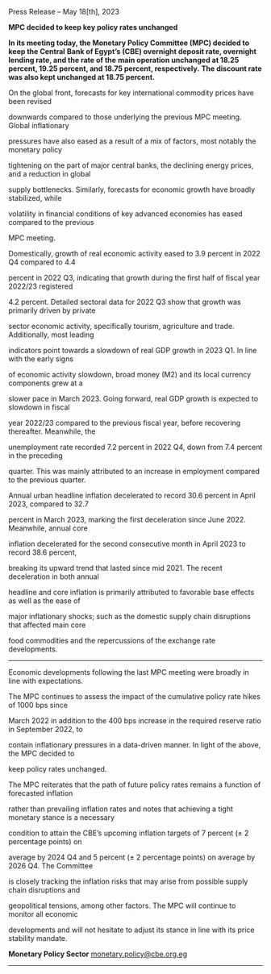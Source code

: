 Press Release – May 18[th], 2023

**MPC decided to keep key policy rates unchanged**

**In its meeting today, the Monetary Policy Committee (MPC) decided to keep the Central**
**Bank of Egypt’s (CBE) overnight deposit rate, overnight lending rate, and the rate of the**
**main operation unchanged at 18.25 percent, 19.25 percent, and 18.75 percent, respectively.**
**The discount rate was also kept unchanged at 18.75 percent.**

On the global front, forecasts for key international commodity prices have been revised

downwards compared to those underlying the previous MPC meeting. Global inflationary

pressures have also eased as a result of a mix of factors, most notably the monetary policy

tightening on the part of major central banks, the declining energy prices, and a reduction in global

supply bottlenecks. Similarly, forecasts for economic growth have broadly stabilized, while

volatility in financial conditions of key advanced economies has eased compared to the previous

MPC meeting.

Domestically, growth of real economic activity eased to 3.9 percent in 2022 Q4 compared to 4.4

percent in 2022 Q3, indicating that growth during the first half of fiscal year 2022/23 registered

4.2 percent. Detailed sectoral data for 2022 Q3 show that growth was primarily driven by private

sector economic activity, specifically tourism, agriculture and trade. Additionally, most leading

indicators point towards a slowdown of real GDP growth in 2023 Q1. In line with the early signs

of economic activity slowdown, broad money (M2) and its local currency components grew at a

slower pace in March 2023. Going forward, real GDP growth is expected to slowdown in fiscal

year 2022/23 compared to the previous fiscal year, before recovering thereafter. Meanwhile, the

unemployment rate recorded 7.2 percent in 2022 Q4, down from 7.4 percent in the preceding

quarter. This was mainly attributed to an increase in employment compared to the previous quarter.

Annual urban headline inflation decelerated to record 30.6 percent in April 2023, compared to 32.7

percent in March 2023, marking the first deceleration since June 2022. Meanwhile, annual core

inflation decelerated for the second consecutive month in April 2023 to record 38.6 percent,

breaking its upward trend that lasted since mid 2021. The recent deceleration in both annual

headline and core inflation is primarily attributed to favorable base effects as well as the ease of

major inflationary shocks; such as the domestic supply chain disruptions that affected main core

food commodities and the repercussions of the exchange rate developments.


-----

Economic developments following the last MPC meeting were broadly in line with expectations.

The MPC continues to assess the impact of the cumulative policy rate hikes of 1000 bps since

March 2022 in addition to the 400 bps increase in the required reserve ratio in September 2022, to

contain inflationary pressures in a data-driven manner. In light of the above, the MPC decided to

keep policy rates unchanged.

The MPC reiterates that the path of future policy rates remains a function of forecasted inflation

rather than prevailing inflation rates and notes that achieving a tight monetary stance is a necessary

condition to attain the CBE’s upcoming inflation targets of 7 percent (± 2 percentage points) on

average by 2024 Q4 and 5 percent (± 2 percentage points) on average by 2026 Q4. The Committee

is closely tracking the inflation risks that may arise from possible supply chain disruptions and

geopolitical tensions, among other factors. The MPC will continue to monitor all economic

developments and will not hesitate to adjust its stance in line with its price stability mandate.

**Monetary Policy Sector**
monetary.policy@cbe.org.eg


-----

